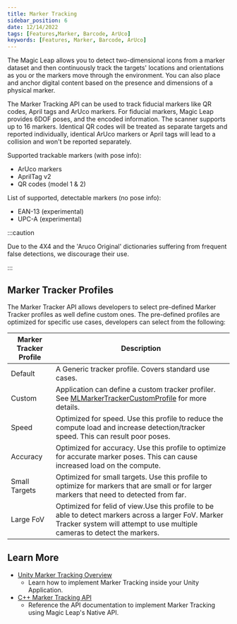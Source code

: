 ```yaml
---
title: Marker Tracking
sidebar_position: 6
date: 12/14/2022
tags: [Features,Marker, Barcode, ArUco]
keywords: [Features, Marker, Barcode, ArUco]
---
```


The Magic Leap allows you to detect two-dimensional icons from a marker dataset and then continuously track the targets' locations and orientations as you or the markers move through the environment. You can also place and anchor digital content based on the presence and dimensions of a physical marker.

The Marker Tracking API can be used to track fiducial markers like QR codes, April tags and ArUco markers. For fiducial markers, Magic Leap provides 6DOF poses, and the encoded information. The scanner supports up to 16 markers. Identical QR codes will be treated as separate targets and reported individually, identical ArUco markers or April tags will lead to a collision and won't be reported separately.

Supported trackable markers (with pose info):

- ArUco markers
- AprilTag v2
- QR codes (model 1 & 2)
  
List of supported, detectable markers (no pose info):

- EAN-13 (experimental)
- UPC-A (experimental)

:::caution

Due to the 4X4 and the 'Aruco Original' dictionaries suffering from frequent false detections, we discourage their use.

:::

## Marker Tracker Profiles

The Marker Tracker API allows developers to select pre-defined Marker Tracker profiles as well define custom ones. The pre-defined  profiles are optimized for specific use cases, developers can select from the following:

|Marker Tracker Profile|Description                               |
|----------------------|------------------------------------------|
|Default| A Generic tracker profile. Covers standard use cases.|
|Custom| Application can define a custom tracker profiler. See [MLMarkerTrackerCustomProfile](/versioned_docs/version-22-Feb-2023/api-ref/api/Modules/group___marker_tracking/struct_m_l_marker_tracker_custom_profile.md) for more details.|
|Speed| Optimized for speed. Use this profile to reduce the compute load and increase detection/tracker speed. This can result poor poses.|
|Accuracy| Optimized for accuracy. Use this profile to optimize for accurate marker poses. This can cause  increased load on the compute.|
|Small Targets| Optimized for small targets. Use this profile to optimize for markers that are small or for larger markers that need to detected from far.|
|Large FoV| Optimized for felid of view.Use this profile to be able to detect markers across a larger FoV. Marker Tracker system will attempt to use multiple cameras to detect the markers.|

## Learn More

- [Unity Marker Tracking Overview](/versioned_docs/version-22-Feb-2023/guides/unity/marker-tracking/marker-tracker-overview.md)
  - Learn how to implement Marker Tracking inside your Unity Application.
- [C++ Marker Tracking API](/versioned_docs/version-22-Feb-2023/api-ref/api/Modules/group___marker_tracking/group___marker_tracking.md)
  - Reference the API documentation to implement Marker Tracking using Magic Leap's Native API.

